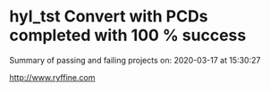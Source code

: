# hyl_tst Convert with PCDs completed with 100 % success

Summary of passing and failing projects on: 2020-03-17 at 15:30:27

http://www.ryffine.com
